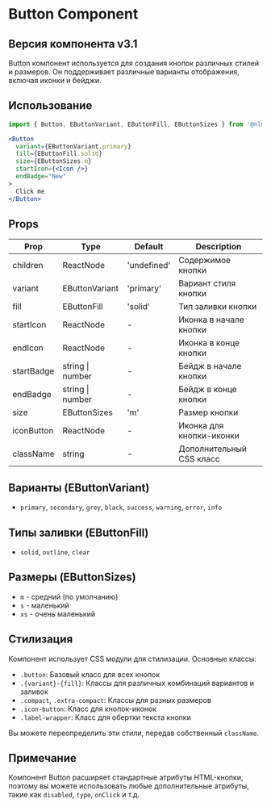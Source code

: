 # Button Component
## Версия компонента v3.1

Button компонент используется для создания кнопок различных стилей и размеров. Он поддерживает различные варианты отображения, включая иконки и бейджи.

## Использование

```jsx
import { Button, EButtonVariant, EButtonFill, EButtonSizes } from '@nlmk/ds-2.0';

<Button
  variant={EButtonVariant.primary}
  fill={EButtonFill.solid}
  size={EButtonSizes.m}
  startIcon={<Icon />}
  endBadge="New"
>
  Click me
</Button>
```

## Props

| Prop       | Type             | Default     | Description              |
|------------|------------------|-------------|--------------------------|
| children   | ReactNode        | 'undefined' | Содержимое кнопки        |
| variant    | EButtonVariant   | 'primary'   | Вариант стиля кнопки     |
| fill       | EButtonFill      | 'solid'     | Тип заливки кнопки       |
| startIcon  | ReactNode        | -           | Иконка в начале кнопки   |
| endIcon    | ReactNode        | -           | Иконка в конце кнопки    |
| startBadge | string \| number | -           | Бейдж в начале кнопки    |
| endBadge   | string \| number | -           | Бейдж в конце кнопки     |
| size       | EButtonSizes     | 'm'         | Размер кнопки            |
| iconButton | ReactNode        | -           | Иконка для кнопки-иконки |
| className  | string           | -           | Дополнительный CSS класс |

## Варианты (EButtonVariant)

- `primary`, `secondary`, `grey`, `black`, `success`, `warning`, `error`, `info`

## Типы заливки (EButtonFill)

- `solid`, `outline`, `clear`

## Размеры (EButtonSizes)

- `m` - средний (по умолчанию)
- `s` - маленький
- `xs` - очень маленький

## Стилизация

Компонент использует CSS модули для стилизации. Основные классы:

- `.button`: Базовый класс для всех кнопок
- `.{variant}-{fill}`: Классы для различных комбинаций вариантов и заливок
- `.compact`, `.extra-compact`: Классы для разных размеров
- `.icon-button`: Класс для кнопок-иконок
- `.label-wrapper`: Класс для обертки текста кнопки

Вы можете переопределить эти стили, передав собственный `className`.

## Примечание

Компонент Button расширяет стандартные атрибуты HTML-кнопки, поэтому вы можете использовать любые дополнительные атрибуты, такие как `disabled`, `type`, `onClick` и т.д.
